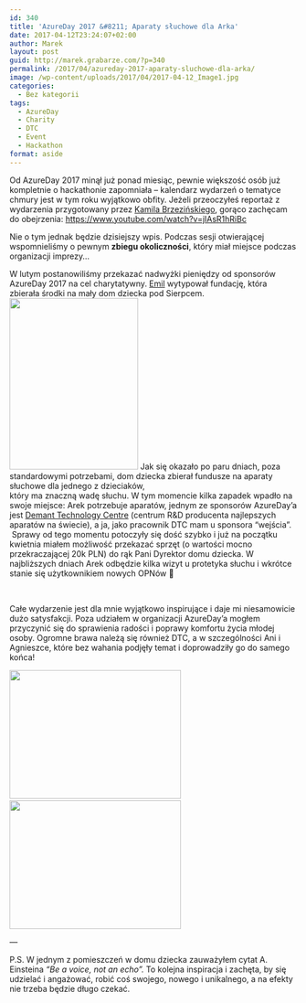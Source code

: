 ```yaml
---
id: 340
title: 'AzureDay 2017 &#8211; Aparaty słuchowe dla Arka'
date: 2017-04-12T23:24:07+02:00
author: Marek
layout: post
guid: http://marek.grabarze.com/?p=340
permalink: /2017/04/azureday-2017-aparaty-sluchowe-dla-arka/
image: /wp-content/uploads/2017/04/2017-04-12_Image1.jpg
categories:
  - Bez kategorii
tags:
  - AzureDay
  - Charity
  - DTC
  - Event
  - Hackathon
format: aside
---
```

Od AzureDay 2017 minął już ponad miesiąc, pewnie większość osób już kompletnie o hackathonie zapomniała &#8211; kalendarz wydarzeń o tematyce chmury jest w tym roku wyjątkowo obfity. Jeżeli przeoczyłeś reportaż z wydarzenia przygotowany przez <a href="https://twitter.com/KamilBrzezinski" target="_blank" rel="noopener noreferrer">Kamila Brzezińskiego</a>, gorąco zachęcam do obejrzenia: <a href="https://www.youtube.com/watch?v=jIAsR1hRiBc" target="_blank" rel="noopener noreferrer">https://www.youtube.com/watch?v=jIAsR1hRiBc</a>

Nie o tym jednak będzie dzisiejszy wpis. Podczas sesji otwierającej wspomnieliśmy o pewnym **zbiegu okoliczności**, który miał miejsce podczas organizacji imprezy&#8230;

W lutym postanowiliśmy przekazać nadwyżki pieniędzy od sponsorów AzureDay 2017 na cel charytatywny. <a href="https://twitter.com/WasilewskiEmil" target="_blank" rel="noopener noreferrer">Emil</a> wytypował fundację, która zbierała środki na mały dom dziecka pod Sierpcem.<img class="size-medium wp-image-343 alignleft" src="http://marek.grabarze.com/wp-content/uploads/2017/04/2017-04-12_IMG_0389-225x300.jpg" alt="" width="225" height="300" srcset="https://marekgrabarz.pl/wp-content/uploads/2017/04/2017-04-12_IMG_0389-225x300.jpg 225w, https://marekgrabarz.pl/wp-content/uploads/2017/04/2017-04-12_IMG_0389.jpg 450w" sizes="(max-width: 225px) 100vw, 225px" /> Jak się okazało po paru dniach, poza standardowymi potrzebami, dom dziecka zbierał fundusze na aparaty słuchowe dla jednego z dzieciaków,  
który ma znaczną wadę słuchu. W tym momencie kilka zapadek wpadło na swoje miejsce: Arek potrzebuje aparatów, jednym ze sponsorów AzureDay&#8217;a jest <a href="http://www.demant-technology.com/" target="_blank" rel="noopener noreferrer">Demant Technology Centre</a> (centrum R&D producenta najlepszych aparatów na świecie), a ja, jako pracownik DTC mam u sponsora &#8220;wejścia&#8221;.  Sprawy od tego momentu potoczyły się dość szybko i już na początku kwietnia miałem możliwość przekazać sprzęt (o wartości mocno przekraczającej 20k PLN) do rąk Pani Dyrektor domu dziecka. W najbliższych dniach Arek odbędzie kilka wizyt u protetyka słuchu i wkrótce stanie się użytkownikiem nowych OPNów 🙂

&nbsp;

Całe wydarzenie jest dla mnie wyjątkowo inspirujące i daje mi niesamowicie dużo satysfakcji. Poza udziałem w organizacji AzureDay&#8217;a mogłem przyczynić się do sprawienia radości i poprawy komfortu życia młodej osoby. Ogromne brawa należą się również DTC, a w szczególności Ani i Agnieszce, które bez wahania podjęły temat i doprowadziły go do samego końca!

<img class="size-medium wp-image-344 alignnone" src="http://marek.grabarze.com/wp-content/uploads/2017/04/2017-04-12_IMG_0377-300x225.jpg" alt="" width="300" height="225" srcset="https://marekgrabarz.pl/wp-content/uploads/2017/04/2017-04-12_IMG_0377-300x225.jpg 300w, https://marekgrabarz.pl/wp-content/uploads/2017/04/2017-04-12_IMG_0377-768x576.jpg 768w, https://marekgrabarz.pl/wp-content/uploads/2017/04/2017-04-12_IMG_0377.jpg 800w" sizes="(max-width: 300px) 100vw, 300px" />   <img class="size-medium wp-image-346 alignnone" src="http://marek.grabarze.com/wp-content/uploads/2017/04/2017-04-12_IMG_0374-300x225.jpg" alt="" width="300" height="225" srcset="https://marekgrabarz.pl/wp-content/uploads/2017/04/2017-04-12_IMG_0374-300x225.jpg 300w, https://marekgrabarz.pl/wp-content/uploads/2017/04/2017-04-12_IMG_0374-768x576.jpg 768w, https://marekgrabarz.pl/wp-content/uploads/2017/04/2017-04-12_IMG_0374.jpg 800w" sizes="(max-width: 300px) 100vw, 300px" />

&#8212;

P.S. W jednym z pomieszczeń w domu dziecka zauważyłem cytat A. Einsteina _&#8220;Be a voice, not an echo&#8221;._ To kolejna inspiracja i zachęta, by się udzielać i angażować, robić coś swojego, nowego i unikalnego, a na efekty nie trzeba będzie długo czekać.